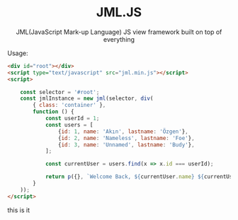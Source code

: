 <div align="center">
<h1>JML.JS</h1>

<p>JML(JavaScript Mark-up Language) JS view framework built on top of everything</p>

</div>

Usage: 
```html
<div id="root"></div>
<script type="text/javascript" src="jml.min.js"></script>
<script>

    const selector = '#root';
    const jmlInstance = new jml(selector, div(
        { class: 'container' },
        function () {
            const userId = 1;
            const users = [
                {id: 1, name: 'Akın', lastname: 'Özgen'},
                {id: 2, name: 'Nameless', lastname: 'Foe'},
                {id: 3, name: 'Unnamed', lastname: 'Budy'},
            ];

            const currentUser = users.find(x => x.id === userId);

            return p({}, `Welcome Back, ${currentUser.name} ${currentUser.lastname}`);
        }
    ));
</script>
```

this is it
